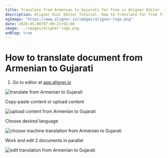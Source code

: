 ```yaml
---
title: Translate from Armenian to Gujarati for free in Aligner Editor
description: Aligner Dual Editor Tutorial. How to translate for free from Armenian to Gujarati. Aligner is multilingual document management platform. 
ogImage: "https://www.aligner.io/images/aligner-logo.png"
date: 2020-05-06T07:09:21+03:00
image: ../images/aligner-logo.png
onBlog: true
---
```


# How to translate document from Armenian to Gujarati

1. Go to editor at [app.aligner.io](https://app.aligner.io "Aligner App web page")

![translate from Armenian to Gujarati](../aligner-blank-editor.png "translate from Armenian to Gujarati")

Copy-paste content or upload content

![upload content from Armenian to Gujarati](../aligner-uploaded-document.png "upload content from Armenian to Gujarati")

Choose desired language

![choose machine translation from Armenian to Gujarati](../aligner-language-dropdown.png "choose machine translation from Armenian to Gujarati")

Work and edit 2 documents in parallel

![edit translation from Armenian to Gujarati](../aligner-double-sitded-editor.png "edit translation from Armenian to Gujarati")

